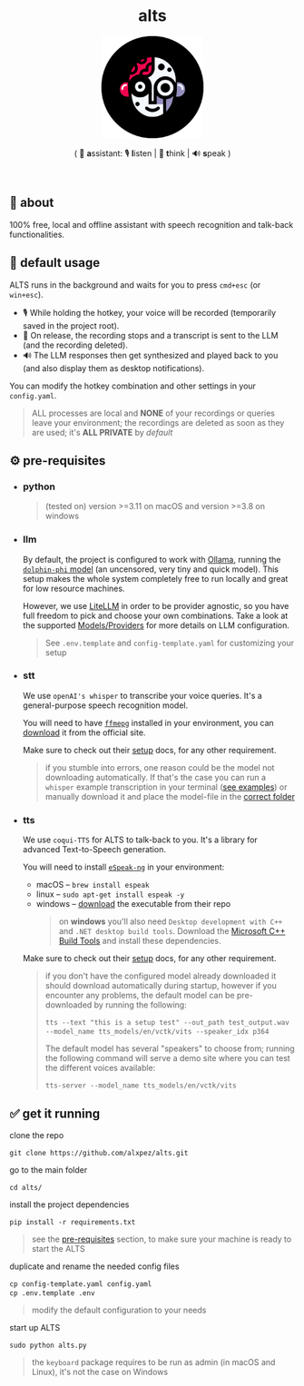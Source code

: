 <h1 align="center">alts</h1>
<p align="center">
  <a href="https://github.com/alxpez/alts" target="_blank">
    <img width="180" src="logo.png">
  </a>
</p>
<p align="center">( 🤖 <strong>a</strong>ssistant: 🎙️ <strong>l</strong>isten | 💭 <strong>t</strong>hink | 🔊 <strong>s</strong>peak )</p>

</br>

## 💬 about
100% free, local and offline assistant with speech recognition and talk-back functionalities.

## 🤖 default usage
<!-- 
TODO: FUTURE FEATURES:
- long-term-memory: ability to save conversations
(thinking of redis - ease of use and speed)

- voice-to-clipboard: talk to take notes, write emails... paste raw or parsed text.
(Use the LLM to reshape/process/parse the whisper result to get a refined result)
(research if possible to paste automatically in the focused text-box)

- task-bar-icon: make the python script into a proper app
(or a simple installable package at least)
(include interface to text too)
-->
ALTS runs in the background and waits for you to press `cmd+esc` (or `win+esc`).
- 🎙️ While holding the hotkey, your voice will be recorded (temporarily saved in the project root).
- 💭 On release, the recording stops and a transcript is sent to the LLM (and the recording deleted).
- 🔊 The LLM responses then get synthesized and played back to you (and also display them as desktop notifications).

You can modify the hotkey combination and other settings in your `config.yaml`.

> ALL processes are local and __NONE__ of your recordings or queries leave your environment; the recordings are deleted as soon as they are used; it's __ALL PRIVATE__ by _default_

## ⚙️ pre-requisites
- ### python
  > (tested on) version \>=3.11 on macOS and version \>=3.8 on windows

- ### llm
  By default, the project is configured to work with [Ollama](https://ollama.ai/), running the [`dolphin-phi` model](https://ollama.ai/library/dolphin-phi) (an uncensored, very tiny and quick model). This setup makes the whole system completely free to run locally and great for low resource machines.

  However, we use [LiteLLM](https://github.com/BerriAI/litellm) in order to be provider agnostic, so you have full freedom to pick and choose your own combinations.
  Take a look at the supported [Models/Providers](https://docs.litellm.ai/docs/providers) for more details on LLM configuration.
  > See `.env.template` and `config-template.yaml` for customizing your setup

<!-- TODO: Include extra information and examples of LLM configurations -->

- ### stt
  We use `openAI's whisper` to transcribe your voice queries. It's a general-purpose speech recognition model.

  You will need to have [`ffmepg`](https://ffmpeg.org/) installed in your environment, you can [download](https://ffmpeg.org/download.html) it from the official site.

  Make sure to check out their [setup](https://github.com/openai/whisper?tab=readme-ov-file#setup) docs, for any other requirement.
  > if you stumble into errors, one reason could be the model not downloading automatically. If that's the case you can run a `whisper` example transcription in your terminal ([see examples](https://github.com/openai/whisper?tab=readme-ov-file#command-line-usage)) or manually download it and place the model-file in the [correct folder](https://github.com/openai/whisper/discussions/63)


- ### tts
  We use `coqui-TTS` for ALTS to talk-back to you. It's a library for advanced Text-to-Speech generation.

  You will need to install [`eSpeak-ng`](https://github.com/espeak-ng/espeak-ng) in your environment:
  - macOS – `brew install espeak`
  - linux – `sudo apt-get install espeak -y`
  - windows – [download](https://github.com/espeak-ng/espeak-ng/releases) the executable from their repo
    > on __windows__ you'll also need `Desktop development with C++` and `.NET desktop build tools`.
    > Download the [Microsoft C++ Build Tools](https://visualstudio.microsoft.com/visual-cpp-build-tools/) and install these dependencies.

  Make sure to check out their [setup](https://github.com/coqui-ai/TTS/tree/dev#installation) docs, for any other requirement.
  > if you don't have the configured model already downloaded it should download automatically during startup, however if you encounter any problems, the default model can be pre-downloaded by running the following:
  >  ```ssh
  >  tts --text "this is a setup test" --out_path test_output.wav --model_name tts_models/en/vctk/vits --speaker_idx p364
  >  ```
  > The default model has several "speakers" to choose from; running the following command will serve a demo site where you can test the different voices available:
  > ```ssh
  > tts-server --model_name tts_models/en/vctk/vits
  > ```

## ✅ get it running
clone the repo
```ssh
git clone https://github.com/alxpez/alts.git
```

go to the main folder
```ssh
cd alts/
```

install the project dependencies
```ssh
pip install -r requirements.txt
```
> see the [pre-requisites](#%EF%B8%8F-pre-requisites) section, to make sure your machine is ready to start the ALTS

duplicate and rename the needed config files
```ssh
cp config-template.yaml config.yaml
cp .env.template .env
```
> modify the default configuration to your needs

start up ALTS
```ssh
sudo python alts.py
```
> the `keyboard` package requires to be run as admin (in macOS and Linux), it's not the case on Windows

